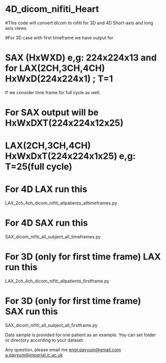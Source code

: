 # 4D_dicom_nifiti_Heart

#This code will convert dicom to nifiti for 3D and 4D Short-axis and long axis views

#For 3D case with first timeframe we have output for 
# SAX (HxWXD) e,g: 224x224x13 and for LAX(2CH,3CH,4CH) HxWxD(224x224x1) ; T=1

If we consider time frame for full cycle as well.

# For SAX output will be HxWxDXT(224x224x12x25)

# LAX(2CH,3CH,4CH) HxWxDxT(224x224x1x25) e,g: T=25(full cycle)


# For 4D LAX run this

LAX_2ch_4ch_dicom_nifiti_allpatients_alltimeframes.py

# For 4D SAX run this

SAX_dicom_nifiti_all_subject_all_timeframes.py


# For 3D (only for first time frame) LAX run this

LAX_2ch_4ch_dicom_nifiti_allpatients_firstframe.py

# For 3D (only for first time frame) SAX run this

SAX_dicom_nifiti_all_subject_all_firstframe.py

Data sample is provided for one patient as an example. You can set folder or directory according to your dataset.

Any question, please email me
engr.qayyum@gmail.com
a.qayyum@imperial.ic.ac.uk





